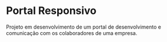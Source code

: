 # Portal Responsivo
 
 
 Projeto em desenvolvimento de um portal de desenvolvimento e comunicação com os colaboradores de uma empresa.
